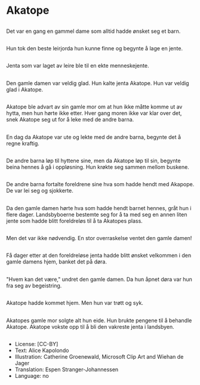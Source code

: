 # Akatope

##
Det var en gang en gammel dame som alltid hadde ønsket seg et barn.

##
Hun tok den beste leirjorda hun kunne finne og begynte å lage en jente.

##
Jenta som var laget av leire ble til en ekte menneskejente.

##
Den gamle damen var veldig glad. Hun kalte jenta Akatope. Hun var veldig glad i Akatope.

##
Akatope ble advart av sin gamle mor om at hun ikke måtte komme ut av hytta, men hun hørte ikke etter. Hver gang moren ikke var klar over det, snek Akatope seg ut for å leke med de andre barna.

##
En dag da Akatope var ute og lekte med de andre barna, begynte det å regne kraftig. 

##
De andre barna løp til hyttene sine, men da Akatope løp til sin, begynte beina hennes å gå i oppløsning. Hun krøkte seg sammen mellom buskene.

##
De andre barna fortalte foreldrene sine hva som hadde hendt med Akapope. De var lei seg og sjokkerte.

##
Da den gamle damen hørte hva som hadde hendt barnet hennes, gråt hun i flere dager. Landsbyboerne bestemte seg for å ta med seg en annen liten jente som hadde blitt foreldreløs til å ta Akatopes plass.

##
Men det var ikke nødvendig. En stor overraskelse ventet den gamle damen!

##
Få dager etter at den foreldreløse jenta hadde blitt ønsket velkommen i den gamle damens hjem, banket det på døra.

##
"Hvem kan det være," undret den gamle damen. Da hun åpnet døra var hun fra seg av begeistring.

##
Akatope hadde kommet hjem. Men hun var trøtt og syk.

##
Akatopes gamle mor solgte alt hun eide. Hun brukte pengene til å behandle Akatope. Akatope vokste opp til å bli den vakreste jenta i landsbyen.

##
* License: [CC-BY]
* Text: Alice Kapolondo
* Illustration: Catherine Groenewald, Microsoft Clip Art and Wiehan de Jager
* Translation: Espen Stranger-Johannessen
* Language: no
